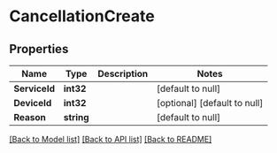 # CancellationCreate

## Properties
Name | Type | Description | Notes
------------ | ------------- | ------------- | -------------
**ServiceId** | **int32** |  | [default to null]
**DeviceId** | **int32** |  | [optional] [default to null]
**Reason** | **string** |  | [default to null]

[[Back to Model list]](../README.md#documentation-for-models) [[Back to API list]](../README.md#documentation-for-api-endpoints) [[Back to README]](../README.md)


